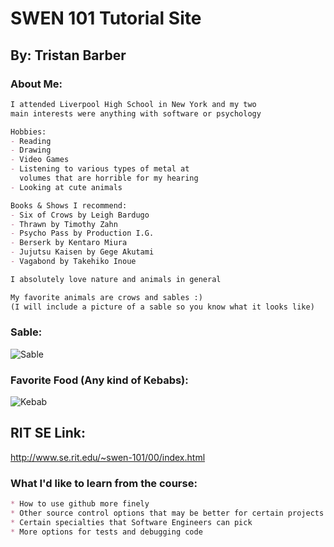 # SWEN 101 Tutorial Site
## By: Tristan Barber

### About Me:
```markdown
I attended Liverpool High School in New York and my two 
main interests were anything with software or psychology

Hobbies:
- Reading
- Drawing
- Video Games
- Listening to various types of metal at 
  volumes that are horrible for my hearing
- Looking at cute animals

Books & Shows I recommend:
- Six of Crows by Leigh Bardugo
- Thrawn by Timothy Zahn
- Psycho Pass by Production I.G.
- Berserk by Kentaro Miura
- Jujutsu Kaisen by Gege Akutami
- Vagabond by Takehiko Inoue

I absolutely love nature and animals in general

My favorite animals are crows and sables :)
(I will include a picture of a sable so you know what it looks like)
```
### Sable:
![Sable](https://www.worldlifeexpectancy.com/images/a/w/b/martes-zibellina/martes-zibellina.jpg)

### Favorite Food (Any kind of Kebabs):
![Kebab](https://www.wellplated.com/wp-content/uploads/2015/05/The-best-summer-grilling-recipe-Fajita-Chicken-Kebabs.jpg)

## RIT SE Link:
http://www.se.rit.edu/~swen-101/00/index.html

### What I'd like to learn from the course:

```markdown
* How to use github more finely
* Other source control options that may be better for certain projects
* Certain specialties that Software Engineers can pick
* More options for tests and debugging code
```
